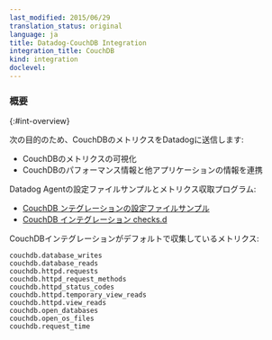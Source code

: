 ```yaml
---
last_modified: 2015/06/29
translation_status: original
language: ja
title: Datadog-CouchDB Integration
integration_title: CouchDB
kind: integration
doclevel:
---
```


<!-- ### Overview
{:#int-overview}

Capture CouchDB data in Datadog to:

-  Visualize key CouchDB metrics.
-  Correlate CouchDB performance with the rest of your applications. -->

### 概要
{:#int-overview}

次の目的のため、CouchDBのメトリクスをDatadogに送信します:

* CouchDBのメトリクスの可視化
* CouchDBのパフォーマンス情報と他アプリケーションの情報を連携


<!-- From the open-source Agent:

* [CouchDB YAML example](https://github.com/DataDog/dd-agent/blob/master/conf.d/couchdb.yaml.example)
* [CouchDB checks.d](https://github.com/DataDog/dd-agent/blob/master/checks.d/couchdb.py)

The following metrics are collected by default with the CouchDB integration:

    couchdb.database_writes
    couchdb.database_reads
    couchdb.httpd.requests
    couchdb.httpd_request_methods
    couchdb.httpd_status_codes
    couchdb.httpd.temporary_view_reads
    couchdb.httpd.view_reads
    couchdb.open_databases
    couchdb.open_os_files
    couchdb.request_time -->

Datadog Agentの設定ファイルサンプルとメトリクス収取プログラム:

* [CouchDB ンテグレーションの設定ファイルサンプル](https://github.com/DataDog/dd-agent/blob/master/conf.d/couchdb.yaml.example)
* [CouchDB インテグレーション checks.d](https://github.com/DataDog/dd-agent/blob/master/checks.d/couchdb.py)


CouchDBインテグレーションがデフォルトで収集しているメトリクス:

    couchdb.database_writes
    couchdb.database_reads
    couchdb.httpd.requests
    couchdb.httpd_request_methods
    couchdb.httpd_status_codes
    couchdb.httpd.temporary_view_reads
    couchdb.httpd.view_reads
    couchdb.open_databases
    couchdb.open_os_files
    couchdb.request_time
